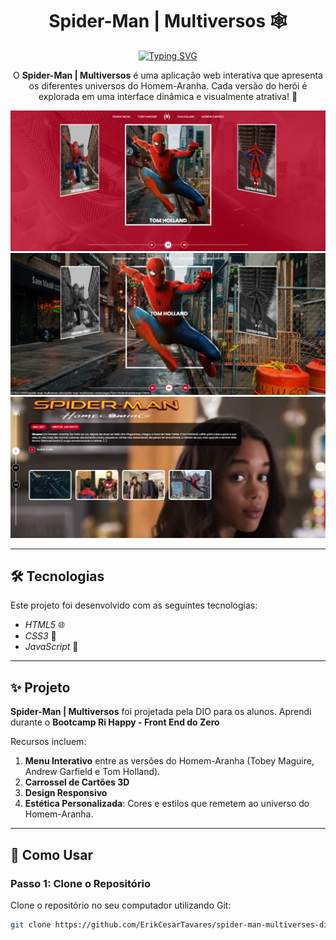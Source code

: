 <h1 align="center">Spider-Man | Multiversos 🕸️</h1>

<div align="center">
  <a href="https://git.io/typing-svg">
    <img src="https://readme-typing-svg.demolab.com?font=Roboto&size=24&duration=2000&pause=500&color=FF5733&center=true&vCenter=true&width=435&lines=Spider-Man+Multiversos+🕸️;Explore+os+Heróis+dos+Multiversos!" alt="Typing SVG" />
  </a>
</div>

<p align="center">
  O <b>Spider-Man | Multiversos</b> é uma aplicação web interativa que apresenta os diferentes universos do Homem-Aranha. Cada versão do herói é explorada em uma interface dinâmica e visualmente atrativa! 🌟
</p>

<p align="center">
  <img alt="Demonstração do projeto" src="https://github.com/ErikCesarTavares/spider-man-multiverses-dio/blob/main/spider-man-multiverses-main/assets/images/principal%20(1).png" width="600px">
  <img alt="Demonstração do projeto" src="https://github.com/ErikCesarTavares/spider-man-multiverses-dio/blob/main/spider-man-multiverses-main/assets/images/principal%20(2).png" width="600px">
  <img alt="Demonstração do projeto" src="https://github.com/ErikCesarTavares/spider-man-multiverses-dio/blob/main/spider-man-multiverses-main/assets/images/principal%20(3).png" width="600px">  
</p>

---

## 🛠 Tecnologias

Este projeto foi desenvolvido com as seguintes tecnologias:

- *HTML5* 🌐
- *CSS3* 🎨
- *JavaScript* 📜

---

## ✨ Projeto

**Spider-Man | Multiversos** foi projetada pela DIO para os alunos. Aprendi durante o **Bootcamp Ri Happy - Front End do Zero**

Recursos incluem:

1. **Menu Interativo** entre as versões do Homem-Aranha (Tobey Maguire, Andrew Garfield e Tom Holland).
2. **Carrossel de Cartões 3D**
3. **Design Responsivo**
4. **Estética Personalizada**: Cores e estilos que remetem ao universo do Homem-Aranha.

---

## 🧠 Como Usar

### Passo 1: Clone o Repositório
Clone o repositório no seu computador utilizando Git:

```bash
git clone https://github.com/ErikCesarTavares/spider-man-multiverses-dio.git

